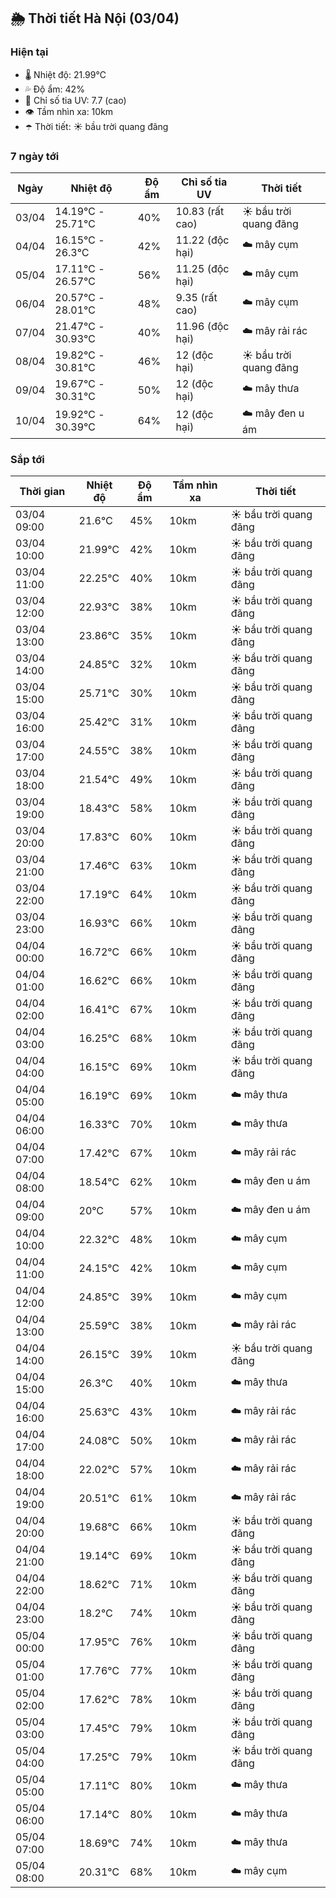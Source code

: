 ## 🌦️ Thời tiết Hà Nội (03/04)

### Hiện tại

- 🌡️ Nhiệt độ: 21.99℃
- 💦 Độ ẩm: 42%
- 🌟 Chỉ số tia UV: 7.7 (cao)
- 👁️ Tầm nhìn xa: 10km
- ☂️ Thời tiết: ☀️ bầu trời quang đãng

### 7 ngày tới

| Ngày | Nhiệt độ | Độ ẩm | Chỉ số tia UV | Thời tiết |
| --- | --- | --- | --- | --- |
| 03/04 | 14.19℃ - 25.71℃ | 40% | 10.83 (rất cao) | ☀️ bầu trời quang đãng |
| 04/04 | 16.15℃ - 26.3℃ | 42% | 11.22 (độc hại) | ☁️ mây cụm |
| 05/04 | 17.11℃ - 26.57℃ | 56% | 11.25 (độc hại) | ☁️ mây cụm |
| 06/04 | 20.57℃ - 28.01℃ | 48% | 9.35 (rất cao) | ☁️ mây cụm |
| 07/04 | 21.47℃ - 30.93℃ | 40% | 11.96 (độc hại) | ☁️ mây rải rác |
| 08/04 | 19.82℃ - 30.81℃ | 46% | 12 (độc hại) | ☀️ bầu trời quang đãng |
| 09/04 | 19.67℃ - 30.31℃ | 50% | 12 (độc hại) | ☁️ mây thưa |
| 10/04 | 19.92℃ - 30.39℃ | 64% | 12 (độc hại) | ☁️ mây đen u ám |

### Sắp tới

| Thời gian | Nhiệt độ | Độ ẩm | Tầm nhìn xa | Thời tiết |
| --- | --- | --- | --- | --- |
| 03/04 09:00 | 21.6℃ | 45% | 10km | ☀️ bầu trời quang đãng |
| 03/04 10:00 | 21.99℃ | 42% | 10km | ☀️ bầu trời quang đãng |
| 03/04 11:00 | 22.25℃ | 40% | 10km | ☀️ bầu trời quang đãng |
| 03/04 12:00 | 22.93℃ | 38% | 10km | ☀️ bầu trời quang đãng |
| 03/04 13:00 | 23.86℃ | 35% | 10km | ☀️ bầu trời quang đãng |
| 03/04 14:00 | 24.85℃ | 32% | 10km | ☀️ bầu trời quang đãng |
| 03/04 15:00 | 25.71℃ | 30% | 10km | ☀️ bầu trời quang đãng |
| 03/04 16:00 | 25.42℃ | 31% | 10km | ☀️ bầu trời quang đãng |
| 03/04 17:00 | 24.55℃ | 38% | 10km | ☀️ bầu trời quang đãng |
| 03/04 18:00 | 21.54℃ | 49% | 10km | ☀️ bầu trời quang đãng |
| 03/04 19:00 | 18.43℃ | 58% | 10km | ☀️ bầu trời quang đãng |
| 03/04 20:00 | 17.83℃ | 60% | 10km | ☀️ bầu trời quang đãng |
| 03/04 21:00 | 17.46℃ | 63% | 10km | ☀️ bầu trời quang đãng |
| 03/04 22:00 | 17.19℃ | 64% | 10km | ☀️ bầu trời quang đãng |
| 03/04 23:00 | 16.93℃ | 66% | 10km | ☀️ bầu trời quang đãng |
| 04/04 00:00 | 16.72℃ | 66% | 10km | ☀️ bầu trời quang đãng |
| 04/04 01:00 | 16.62℃ | 66% | 10km | ☀️ bầu trời quang đãng |
| 04/04 02:00 | 16.41℃ | 67% | 10km | ☀️ bầu trời quang đãng |
| 04/04 03:00 | 16.25℃ | 68% | 10km | ☀️ bầu trời quang đãng |
| 04/04 04:00 | 16.15℃ | 69% | 10km | ☀️ bầu trời quang đãng |
| 04/04 05:00 | 16.19℃ | 69% | 10km | ☁️ mây thưa |
| 04/04 06:00 | 16.33℃ | 70% | 10km | ☁️ mây thưa |
| 04/04 07:00 | 17.42℃ | 67% | 10km | ☁️ mây rải rác |
| 04/04 08:00 | 18.54℃ | 62% | 10km | ☁️ mây đen u ám |
| 04/04 09:00 | 20℃ | 57% | 10km | ☁️ mây đen u ám |
| 04/04 10:00 | 22.32℃ | 48% | 10km | ☁️ mây cụm |
| 04/04 11:00 | 24.15℃ | 42% | 10km | ☁️ mây cụm |
| 04/04 12:00 | 24.85℃ | 39% | 10km | ☁️ mây cụm |
| 04/04 13:00 | 25.59℃ | 38% | 10km | ☁️ mây rải rác |
| 04/04 14:00 | 26.15℃ | 39% | 10km | ☀️ bầu trời quang đãng |
| 04/04 15:00 | 26.3℃ | 40% | 10km | ☁️ mây thưa |
| 04/04 16:00 | 25.63℃ | 43% | 10km | ☁️ mây rải rác |
| 04/04 17:00 | 24.08℃ | 50% | 10km | ☁️ mây rải rác |
| 04/04 18:00 | 22.02℃ | 57% | 10km | ☁️ mây rải rác |
| 04/04 19:00 | 20.51℃ | 61% | 10km | ☁️ mây rải rác |
| 04/04 20:00 | 19.68℃ | 66% | 10km | ☀️ bầu trời quang đãng |
| 04/04 21:00 | 19.14℃ | 69% | 10km | ☀️ bầu trời quang đãng |
| 04/04 22:00 | 18.62℃ | 71% | 10km | ☀️ bầu trời quang đãng |
| 04/04 23:00 | 18.2℃ | 74% | 10km | ☀️ bầu trời quang đãng |
| 05/04 00:00 | 17.95℃ | 76% | 10km | ☀️ bầu trời quang đãng |
| 05/04 01:00 | 17.76℃ | 77% | 10km | ☀️ bầu trời quang đãng |
| 05/04 02:00 | 17.62℃ | 78% | 10km | ☀️ bầu trời quang đãng |
| 05/04 03:00 | 17.45℃ | 79% | 10km | ☀️ bầu trời quang đãng |
| 05/04 04:00 | 17.25℃ | 79% | 10km | ☀️ bầu trời quang đãng |
| 05/04 05:00 | 17.11℃ | 80% | 10km | ☁️ mây thưa |
| 05/04 06:00 | 17.14℃ | 80% | 10km | ☁️ mây thưa |
| 05/04 07:00 | 18.69℃ | 74% | 10km | ☁️ mây thưa |
| 05/04 08:00 | 20.31℃ | 68% | 10km | ☁️ mây cụm |

